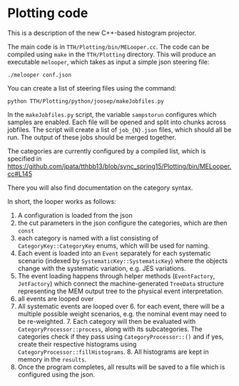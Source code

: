 Plotting code
=============

This is a description of the new C++-based histogram projector.

The main code is in `TTH/Plotting/bin/MELooper.cc`. The code can be compiled using `make` in the `TTH/Plotting` directory. This will produce an executable `melooper`, which takes as input a simple json steering file:

~~~
./melooper conf.json
~~~

You can create a list of steering files using the command:
~~~
python TTH/Plotting/python/joosep/makeJobfiles.py
~~~
In the `makeJobfiles.py` script, the variable `sampstorun` configures which samples are enabled. Each file will be opened and split into chunks across jobfiles. The script will create a list of `job_{N}.json` files, which should all be run. The output of these jobs should be merged together.

The categories are currently configured by a compiled list, which is specified in https://github.com/jpata/tthbb13/blob/sync_spring15/Plotting/bin/MELooper.cc#L145

There you will also find documentation on the category syntax.

In short, the looper works as follows:

1. A configuration is loaded from the json
2. the cut parameters in the json configure the categories, which are then `const`
3. each category is named with a list consisting of `CategoryKey::CategoryKey` enums, which will be used for naming.
4. Each event is loaded into an `Event` separately for each systematic scenario (indexed by `SystematicKey::SystematicKey`) where the objects change with the systematic variation, e.g. JES variations.
5. The event loading happens through helper methods (`EventFactory`, `JetFactory`) which connect the machine-generated `TreeData` structure representing the MEM output tree to the physical event interpretation.
6. all events are looped over
  5. All systematic events are looped over
    6. for each event, there will be a multiple possible weight scenarios, e.g. the nominal event may need to be   re-weighted.
      7. Each category will then be evaluated with `CategoryProcessor::process`, along with its subcategories. The categories check if they pass using `CategoryProcessor::()` and if yes, create their respective histograms using `CategoryProcessor::fillHistograms`.
      8. All histograms are kept in memory in the `results`.
9. Once the program completes, all results will be saved to a file which is configured using the json.
